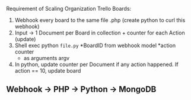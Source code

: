 Requirement of Scaling Organization Trello Boards:
1. Webhook every board to the same file .php (create python to curl this webhook)
2. Input -> 1 Document per Board in collection + counter for each Action (update)
3. Shell exec python `file.py` *BoardID from webhook model *action counter
   * as arguments argv
4. In python, update counter per Document if any action happened. If action == 10, update board

## Webhook -> PHP -> Python -> MongoDB
